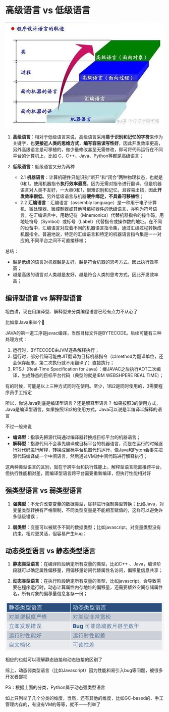
# **高级语言 vs 低级语言**

![高级语言和低级语言](https://github.com/xiaoyuge/Tech-Notes/blob/main/%E7%BC%96%E7%A8%8B%E8%AF%AD%E8%A8%80/resources/%E9%AB%98%E7%BA%A7%E8%AF%AD%E8%A8%80%E5%92%8C%E4%BD%8E%E7%BA%A7%E8%AF%AD%E8%A8%80.jpeg)

1. **高级语言**：相对于低级语言来说，高级语言采用**易于识别和记忆的字符**来作为关键字，也**更接近人类的思维方式**，**编写容易读写性好**，因此开发效率更高，另外高级语言是可移植的，做少量修改甚至无需修改，即可将代码运行在不同平台的计算机上，比如 C、C++、Java、Python等都是高级语言；

2. **低级语言**：低级语言又分为两种
    - 2.1 **机器语言**：计算机硬件只能识别“断开”和“闭合”两种物理状态，也就是0和1。使用机器指令**执行效率最高**，因为无需对指令进行翻译。但是机器语言对人类不友好，一大串0和1，很难识别和记忆，且容易出错，因此**开发效率很低**。另外低级语言与机器**硬件绑定，不具备可移植性**；
    - 2.2 **汇编语言**：汇编语言（assembly language）是一种用于电子计算机、微处理器、微控制器或其他可编程器件的低级语言，亦称为符号语言。在汇编语言中，用助记符（Mnemonics）代替机器指令的操作码，用地址符号（Symbol）或标号（Label）代替指令或操作数的地址。在不同的设备中，汇编语言对应着不同的机器语言指令集，通过汇编过程转换成机器指令。普遍地说，特定的汇编语言和特定的机器语言指令集是一一对应的,不同平台之间不可直接移植；

总结：

- 越是低级的语言对机器越是友好，越是符合机器的思考方式，因此执行效率高；
- 越是高级的语言对人类越是友好，越是符合人类的思考方式，因此开发效率高；

## **编译型语言 vs 解释型语言**

坦白讲，现在用编译型、解释型来分类编程语言已经有点力不从心了

比如拿Java来举个🌰

JAVA的第一道工序是javac编译，当然目标文件是BYTECODE。后续可能有三种处理方式：

1. 运行时，BYTECODE由JVM逐条解释执行；
2. 运行时，部分代码可能由JIT翻译为目标机器指令（以method为翻译单位，还会保存起来，第二次执行就不用翻译了）直接执行；
3. RTSJ（Real-Time Specification for Java）：继JAVAC之后执行AOT二次编译，生成静态的目标平台代码（典型的就是IBM WEBSHPERE REAL TIME）；

有的时候，可能是以上三种方式同时在使用。至少，1和2是同时使用的，3需要程序员手工指定

所以，你说Java到底是编译型语言？还是解释型语言？
如果按照3的使用方式，Java是编译型语言。如果按照1和2的使用方式，Java可以说是半编译半解释的语言

不过一般来说

- **编译型**：指事先把源代码通过编译器转换成目标平台的机器语言；
- **解释型**：指源代码不会事先编译成目标平台的机器语言，而是在运行的时候逐行对代码进行解释，转换成目标平台机器代码运行，像Java和Pyton会事先把源代码编译成一个中间语言，然后通过VM对中间代码进行解释执行；

这两种类型语言的区别，就在于跨平台和执行性能上，解释型语言能直接跨平台，但执行性能相对差，而编译型语言跨平台需要重新编译，但执行性能相对好

## **强类型语言 vs 弱类型语言**

1. **强类型**：不允许改变变量的数据类型，除非进行强制类型转换；比如Java，对变量类型转换有严格限制，不同类型变量是不能相互赋值的，这样可以避免许多低级错误；

2. **弱类型**：变量可以被赋予不同的数据类型；比如javascript，对变量类型没有约束，相对更灵活，但容易产生bug；

## **动态类型语言 vs 静态类型语言**

1. **静态类型语言**：在编译阶段确定所有变量的类型，比如C++ 、Java，编译阶段就可以确定属性偏移量，用偏移量访问代替属性名访问，偏移量信息共享；

2. **动态类型语言**：在执行阶段确定所有变量的类型，比如javascript，会导致需要在程序运行时，动态计算属性内存地址的偏移量，还需要额外空间存储属性名，所有对象的偏移量信息各存一份；

![静态类型语言和动态类型语言对比](https://github.com/xiaoyuge/Tech-Notes/blob/main/%E7%BC%96%E7%A8%8B%E8%AF%AD%E8%A8%80/resources/%E9%9D%99%E6%80%81%E7%B1%BB%E5%9E%8B%E8%AF%AD%E8%A8%80%E5%92%8C%E5%8A%A8%E6%80%81%E7%B1%BB%E5%9E%8B%E8%AF%AD%E8%A8%80%E5%AF%B9%E6%AF%94.png)

相应的也就可以理解静态链接和动态链接的区别了

综上，动态弱类型语言（比如Javascript）因为性能和易引入bug等问题，被很多开发者鄙视

PS：根据上面的分类，Python属于动态强类型语言

如上只列举了几个分类的维度，当然，还有其他的维度，比如GC-based的、手工管理内存的，有没有VM的等等，就不一一列举了
